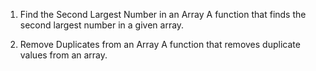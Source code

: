 1. Find the Second Largest Number in an Array
A function that finds the second largest number in a given array.

2. Remove Duplicates from an Array
A function that removes duplicate values from an array.